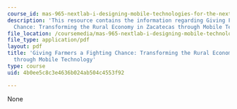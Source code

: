 ```yaml
---
course_id: mas-965-nextlab-i-designing-mobile-technologies-for-the-next-billion-users-fall-2008
description: 'This resource contains the information regarding Giving Farmers a Fighting
  Chance: Transforming the Rural Economy in Zacatecas through Mobile Technology.'
file_location: /coursemedia/mas-965-nextlab-i-designing-mobile-technologies-for-the-next-billion-users-fall-2008/4b0ee5c8c3e4636b024ab504c4553f92_MITMAS_965F08_farmers_m2.pdf
file_type: application/pdf
layout: pdf
title: 'Giving Farmers a Fighting Chance: Transforming the Rural Economy in Zacatecas
  through Mobile Technology'
type: course
uid: 4b0ee5c8c3e4636b024ab504c4553f92

---
```

None